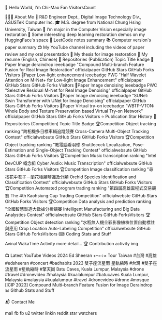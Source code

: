 👋 Hello World, I'm Chi-Mao Fan
VisitorsCount


👨🏻‍💻 About Me
🧰 R&D Engineer Dept., Digital Image Technology Div., ASUSTeK Computer Inc.
🎓 M.S. degree from National Chung Hsing University, Taiwan
🌱 I’m major in the Computer Vision especially image restoration
🎨 Some interesting deep learning restoration demos on my HuggingFace's space
📘 LeetCode notes summary
📚 Computer version's paper summary
📺 My YouTube channel including the videos of paper review and my oral presentation
📑 My thesis for image restoration
📝 My resume (English, Chinese)
📃 Repositories (Publication)
Topic	Title	Badge
📑Paper
Image deraindrop	ieeebadge
"Compound Multi-branch Feature Fusion for Real Image Restoration"	officialpaper
GitHub Stars
GitHub Forks
Visitors
📑Paper
Low-light enhancement	ieeebadge PWC
"Half Wavelet Attention on M-Net+ for Low-light Image Enhancement"	officialpaper
GitHub Stars
GitHub Forks
Visitors
📑Paper
Image denoising	ieeebadge PWC
"Selective Residual M-Net for Real Image Denoising"	officialpaper
GitHub Stars
GitHub Forks
Visitors
📑Paper
Image denoising	ieeebadge
"SUNet: Swin Transformer with UNet for Image Denoising"	officialpaper
GitHub Stars
GitHub Forks
Visitors
📑Paper
Virtual try-on	ieeebadge
"WBTP-VTON: Whole Body and Texture Preservation based Virtual Try-on Network"	officialpaper
GitHub Stars
GitHub Forks
Visitors
⭐ Publication Star History
🏅 Repositories (Competition)
Topic	Title	Badge
🏆Competition
Object tracking	ranking
"跨相機多目標車輛追蹤競賽
Cross-Camera Multi-Object Tracking Contest"	officialwebsute
GitHub Stars
GitHub Forks
Visitors
🏆Competition
Object tracking	ranking
"教電腦看羽球
Shuttlecock Localization, Pose-Estimation and Single-Object Tracking Contest"	officialwebsute
GitHub Stars
GitHub Forks
Visitors
🏆Competition
Music transcription	ranking
"Intel DevCUP 概念組
Cyber Audio: Music Transcription"	officialwebsute
GitHub Stars
GitHub Forks
Visitors
🏆Competition
Image classification	ranking
"尋找花中君子－蘭花種類辨識及分類
Orchid Species Identification and Classification Contest"	officialwebsute
GitHub Stars
GitHub Forks
Visitors
🏆Competition
Automated program trading	ranking
"第四屆高雄盃程式交易競賽
The 4th Kaohsiung Cup Trading Competition"	officialwebste
GitHub Stars
GitHub Forks
Visitors
🏆Competition
Data analysis and prediction	ranking
"全國智慧製造大數據分析競賽
Intelligent Manufacturing and Big Data Analystics Contest"	officialwebsute
GitHub Stars
GitHub ForksVisitors
🏆Competition
Object detection	ranking
"水稻無人機全彩影像植株位置自動標註與應用
Crop Location Auto-Labeling Competition"	officialwebsute
GitHub Stars
GitHub ForksVisitors
⌨ Coding Stats and Stuff

Avinal WakaTime Activity
more detail...
🏆 Contribution activity
img

📺 Latest YouTube Videos
2024 Ed Sheeran +–=÷× Tour Taiwan #台灣 #高雄 #edsheeran #concert #badhabits
2023 雙子座流星雨 星軌縮時 #台灣 #雙子座流星雨 #星軌縮時 #擎天崗
Batu Caves, Kuala Lumpur, Malaysia #drone #travel #dronevideo #malaysia #kualalumpur #batucaves
Kuala Lumpur, Malaysia #malaysia #kualalumpur #travel #dronevideo #drone #mosque
[ICIP 2023] Compound Multi-branch Feature Fusion for Image Deraindrop
📊 Github Stats and Stuff
 
📬 Contact Me

mail fb fb u2 twitter linkin reddit
star watchers
